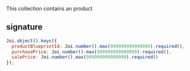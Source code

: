 This collection contains an product

## signature
```js
Joi.object().keys({
  productBlueprintId: Joi.number().max(999999999999999).required(),
  purchasePrice: Joi.number().max(999999999999999).required(),
  salePrice: Joi.number().max(999999999999999).required()
});
```